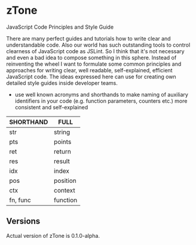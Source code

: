 # zTone

JavaScript Code Principles and Style Guide

There are many perfect guides and tutorials how to write clear and understandable code. Also our world has such outstanding tools to control clearness of JavaScript code as JSLint.
So I think that it's not necessary and even a bad idea to compose something in this sphere. Instead of reinventing the wheel I want to formulate some common principles and approaches for 
writing clear, well readable, self-explained, efficient JavaScript code. The ideas expressed here can use for creating own detailed style guides inside developer teams.

- use well known acronyms and shorthands to make naming of auxiliary identifiers in your code (e.g. function parameters, counters etc.) more consistent and self-explained

SHORTHAND | FULL
----------|-------
str       | string
pts       | points
ret       | return
res       | result
idx       | index
pos       | position
ctx       | context
fn, func  | function

## Versions

Actual version of zTone is 0.1.0-alpha.